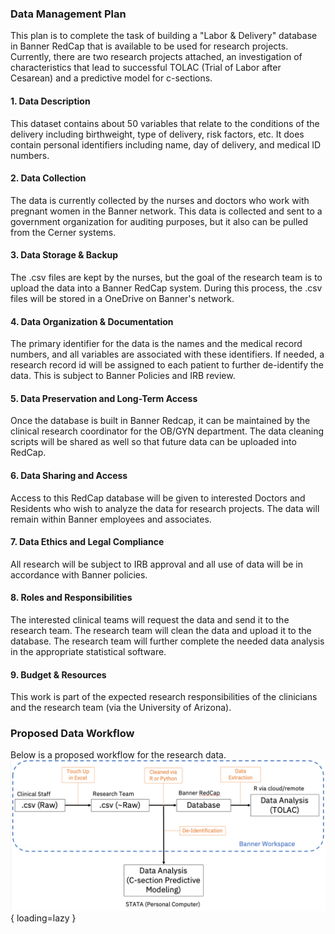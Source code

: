### Data Management Plan
This plan is to complete the task of building a "Labor & Delivery" database in Banner RedCap that is available to be used for research projects. Currently, there are two research projects attached, an investigation of characteristics that lead to successful TOLAC (Trial of Labor after Cesarean) and a predictive model for c-sections.

#### 1. Data Description
This dataset contains about 50 variables that relate to the conditions of the delivery including birthweight, type of delivery, risk factors, etc. It does contain personal identifiers including name, day of delivery, and medical ID numbers. 

#### 2. Data Collection
The data is currently collected by the nurses and doctors who work with pregnant women in the Banner network. This data is collected and sent to a government organization for auditing purposes, but it also can be pulled from the Cerner systems.

#### 3. Data Storage & Backup
The .csv files are kept by the nurses, but the goal of the research team is to upload the data into a Banner RedCap system. During this process, the .csv files will be stored in a OneDrive on Banner's network. 

#### 4. Data Organization & Documentation
The primary identifier for the data is the names and the medical record numbers, and all variables are associated with these identifiers. If needed, a research record id will be assigned to each patient to further de-identify the data. This is subject to Banner Policies and IRB review. 

#### 5. Data Preservation and Long-Term Access
Once the database is built in Banner Redcap, it can be maintained by the clinical research coordinator for the OB/GYN department. The data cleaning scripts will be shared as well so that future data can be uploaded into RedCap. 

#### 6. Data Sharing and Access
Access to this RedCap database will be given to interested Doctors and Residents who wish to analyze the data for research projects. The data will remain within Banner employees and associates.  

#### 7. Data Ethics and Legal Compliance
All research will be subject to IRB approval and all use of data will be in accordance with Banner policies. 

#### 8. Roles and Responsibilities
The interested clinical teams will request the data and send it to the research team. The research team will clean the data and upload it to the database. The research team will further complete the needed data analysis in the appropriate statistical software. 

#### 9. Budget & Resources
This work is part of the expected research responsibilities of the clinicians and the research team (via the University of Arizona).


### Proposed Data Workflow
Below is a proposed workflow for the research data. 
![Flowchart](../Images/L&D_Workflow.png){ loading=lazy }

